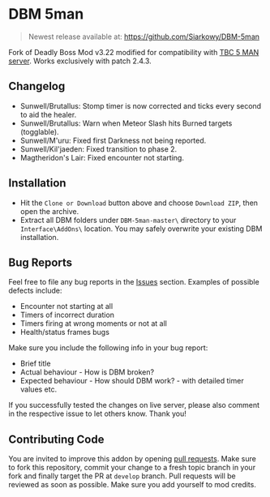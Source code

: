 # DBM 5man

> Newest release available at: https://github.com/Siarkowy/DBM-5man

Fork of Deadly Boss Mod v3.22 modified for compatibility with
[TBC 5 MAN server](https://tbc5man.com/). Works exclusively with patch 2.4.3.

## Changelog

- Sunwell/Brutallus: Stomp timer is now corrected and ticks every second
  to aid the healer.
- Sunwell/Brutallus: Warn when Meteor Slash hits Burned targets (togglable).
- Sunwell/M'uru: Fixed first Darkness not being reported.
- Sunwell/Kil'jaeden: Fixed transition to phase 2.
- Magtheridon's Lair: Fixed encounter not starting.

## Installation

- Hit the `Clone or Download` button above and choose `Download ZIP`,
  then open the archive.
- Extract all DBM folders under `DBM-5man-master\` directory to your
  `Interface\AddOns\` location. You may safely overwrite your existing
  DBM installation.

## Bug Reports

Feel free to file any bug reports in the
[Issues](https://github.com/Siarkowy/DBM-5man/issues) section.
Examples of possible defects include:

- Encounter not starting at all
- Timers of incorrect duration
- Timers firing at wrong moments or not at all
- Health/status frames bugs

Make sure you include the following info in your bug report:

- Brief title
- Actual behaviour - How is DBM broken?
- Expected behaviour - How should DBM work? - with detailed timer values etc.

If you successfully tested the changes on live server, please also comment
in the respective issue to let others know. Thank you!

## Contributing Code

You are invited to improve this addon by opening
[pull requests](https://github.com/Siarkowy/DBM-5man/pulls). Make sure to
fork this repository, commit your change to a fresh topic branch in your
fork and finally target the PR at `develop` branch. Pull requests will be
reviewed as soon as possible. Make sure you add yourself to mod credits.
